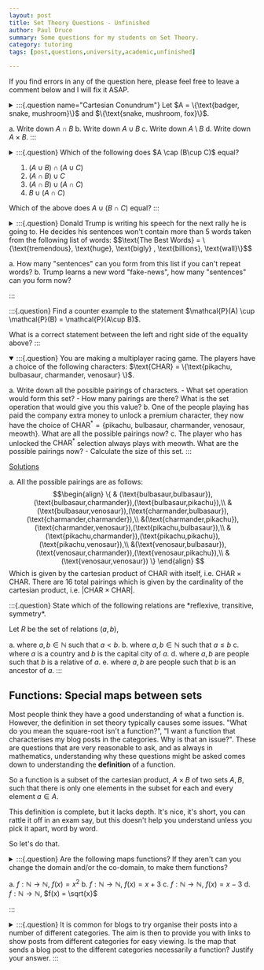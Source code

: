 ```yaml
---
layout: post
title: Set Theory Questions - Unfinished
author: Paul Druce
summary: Some questions for my students on Set Theory.
category: tutoring
tags: [post,questions,university,academic,unfinished]

---
```


If you find errors in any of the question here, please feel free to leave a comment below and I will fix it ASAP.

<details >
<summary>
:::{.question name="Cartesian Conundrum"}
Let $A = \{\text{badger, snake, mushroom}\}$ and $\{\text{snake, mushroom, fox}\}$.

a. Write down $A\cap B$
b. Write down $A \cup B$
c. Write down $A\setminus B$
d. Write down $A\times B$.
:::
</summary>
<u> Solutions </u>

a. $\{snake, mushroom\}$
b. $\{badger, snake, mushroom,fox \}$
c. $\{badger \}$
d. $$\begin{align} \{ &(badger,snake), (badger, mushroom), (badger, fox),\\
  &(snake, snake), (snake, mushroom), (snake,fox)\\
  &(mushroom,snake), (mushroom,mushroom),(mushroom,fox) \}\end{align}$$
</details>


<details>
<summary>
:::{.question}
Which of the following does $A \cap (B\cup C)$ equal?

1. $(A \cup B) \cap (A\cup C)$
2. $(A \cap B) \cup C$
3. $(A \cap B) \cup (A \cap C)$
4. $B \cup (A\cap C)$

Which of the above does $A\cup (B\cap C)$ equal?
:::
</summary>
$A \cap (B\cup C) = (A\cap B)\cup (A \cap C)$, so 3.

$A\cup (B\cap C) = (A\cup B)\cap (A\cup B)$ so 1.
</details>

<details>
<summary>
:::{.question}
Donald Trump is writing his speech for the next rally he is going to. He decides his sentences won't contain more than 5 words taken from the following list of words:
$$\text{The Best Words} = \{\text{tremendous}, \text{huge}, \text{bigly} , \text{billions}, \text{wall}\}$$

a. How many "sentences" can you form from this list if you can't repeat words?
b. Trump learns a new word "$\text{fake-news}$", how many "sentences" can you form now?

:::
</summary>

</details>
:::{.question}
Find a counter example to the statement $\mathcal{P}(A) \cup \mathcal{P}(B) = \mathcal{P}(A\cup B)$.

What is a correct statement between the left and right side of the equality above?
:::

<details open>
<summary>
:::{.question}
You are making a multiplayer racing game. The players have a choice of the following characters: $\text{CHAR} = \{\text{pikachu, bulbasaur, charmander, venosaur} \}$.

a. Write down all the possible pairings of characters.
    - What set operation would form this set?
    - How many pairings are there? What is the set operation that would give you this value?
b. One of the people playing has paid the company extra money to unlock a premium character, they now have the choice of $\text{CHAR}^* = \{\text{pikachu, } \text{bulbasaur, } \text{charmander, } \text{venosaur, } \text{meowth}\}.$ What are all the possible pairings now?
c. The player who has unlocked the $\text{CHAR}^*$ selection always plays with meowth. What are the possible pairings now?
    - Calculate the size of this set.
:::
</summary>
<u> Solutions </u>

a. All the possible pairings are as follows:
$$\begin{align} \{ & (\text{bulbasaur,bulbasaur}),(\text{bulbasaur,charmander}),(\text{bulbasaur,pikachu}),\\
  &(\text{bulbasaur,venosaur}),(\text{charmander,bulbasaur}),(\text{charmander,charmander}),\\
  &(\text{charmander,pikachu}),(\text{charmander,venosaur}),(\text{pikachu,bulbasaur}),\\
  &(\text{pikachu,charmander}),(\text{pikachu,pikachu}),(\text{pikachu,venosaur}),\\
  &(\text{venosaur,bulbasaur}),(\text{venosaur,charmander}),(\text{venosaur,pikachu}),\\
    &(\text{venosaur,venosaur}) \}
\end{align}
$$
Which is given by the cartesian product of $\text{CHAR}$ with itself, i.e. $\text{CHAR}\times \text{CHAR}$. There are $16$ total pairings which is given by the cardinality of the cartesian product, i.e. $|\text{CHAR}\times \text{CHAR}|$.
</details>
:::{.question}
State which of the following relations are *reflexive, transitive, symmetry*.

Let $R$ be the set of relations $(a,b)$,

a. where $a,b\in \mathbb{N}$ such that $a<b$.
b. where $a,b\in \mathbb{N}$ such that $a\leq b$
c. where $a$ is a country and $b$ is the capital city of $a$.
d. where $a,b$ are people such that $b$ is a relative of $a$.
e. where $a,b$ are people such that $b$ is an ancestor of $a$.
:::



## Functions: Special maps between sets

Most people think they have a good understanding of what a function is. However, the definition in set theory typically causes some issues. "What do you mean the square-root isn't a function?", "I want a function that characterises my blog posts in the categories. Why is that an issue?". These are questions that are very reasonable to ask, and as always in mathematics, understanding why these questions might be asked comes down to understanding the **definition** of a function.

So a function is a subset of the cartesian product, $A\times B$ of two sets $A,B$, such that there is only one elements in the subset for each and every element $a\in A$.

This definition is complete, but it lacks depth. It's nice, it's short, you can rattle it off in an exam say, but this doesn't help you understand unless you pick it apart, word by word.

So let's do that.

<details>
<summary>
:::{.question}
Are the following maps functions? If they aren't can you change the domain and/or the co-domain, to make them functions?

a. $f:\mathbb{N}\to\mathbb{N}$, $f(x) = x^2$
b. $f:\mathbb{N}\to\mathbb{N}$, $f(x) = x+3$
c. $f:\mathbb{N}\to\mathbb{N}$, $f(x) = x-3$
d. $f:\mathbb{N}\to\mathbb{N}$, $f(x) = \sqrt{x}$

:::
</summary>
<u> Solutions</u>

a. Yes this is a function, every element of $\mathbb{N}$ has a unique square, so every element of $\mathbb{N}$ is mapped to an element of $\mathbb{N}$. Note that we don't require that every element of the co-domain be a square number.
b. Yes this is a function. For every element, $x$, of $\mathbb{N}$, $x+3$ is again a unique natural number. Note that despite the numbers $0,1,2$ in the co-domain not being "hit" by this function, it still satisfies the definition, just as the above example.
c. This is not a function, this is because the elements $0,1,2\in \mathbb{N}$ do not get mapped. There are no elements $-3,-2,-1$ in $\mathbb{N}$. This map can be made into a function if we remove the problematic values from the domain. I.e. if we define $f\colon \mathbb{N}\setminus \{0,1,2\} \to \mathbb{N}$. Then this is perfectly valid function. Alternatively, if we enhanced the co-domain from $\mathbb{N}$ to the integers $\mathbb{Z}$, then $f\colon \mathbb{N} \to \mathbb{Z}$ is also a perfectly valid function.
d. No this is not a function, as $\sqrt{2}\notin \mathbb{N}$. Making this into a valid function requires a bit of thinking. We need to include the irrational numbers, which can be done by enlarging the co-domain from the natural numbers to the real numbers, i.e. $f\colon \mathbb{N} \to \mathbb{R}$. BUT, this introduces a new issue. The square-root function is not single valued over this new co-domain. Both $-\sqrt{2}$ and $+\sqrt{2}$ are valid under this map, this means that the pairs $(2,-\sqrt{2})$ and $(2,\sqrt{2})$ are in this map. So we need to remove this duplicity. This can be done in two simple ways by defining $\mathbb{R}^+ = \{x\in \mathbb{R} \ | \ x\geq 0\}$ and $\mathbb{R}^- \{ x\in \mathbb{R} \ | \ x<0\}$. Then $\sqrt{x}\colon \mathbb{N} \to \mathbb{R}^+$ and $\sqrt{x}\colon \mathbb{N} \to \mathbb{R}^-$ are now perfectly valid functions. Note that there are many other ways to make this a well defined function, but these are the most common.
  Note that $\sqrt{x}\colon\mathbb{R}\to \mathbb{R}^{\pm}$ is not a well defined function for a completely different reason. We don't have real numbers which are the square root of negative numbers. We need to enhance the real numbers to the **complex numbers*. Which requires much more work to understand properly, so we will still to taking square roots of positive real numbers.
</details>


<details><summary>
:::{.question}
It is common for blogs to try organise their posts into a number of different categories. The aim is then to provide you with links to show posts from different categories for easy viewing. Is the map that sends a blog post to the different categories necessarily a function? Justify your answer.  
:::
</summary>
<u> Solutions </u>

No it is not necessary a function. For instance, on my website I sometimes write posts which are notes on a specific topic, questions for a specific topic or posts that contain both questions and notes. If I want to show characterise my posts, the map needed would have to map the posts contain both notes and questions to two different categories. Functions can not, **by definition**, do this. This doesn't mean that the map in questions isn't useful, it's just not a function as defined by set theory.
</details>
